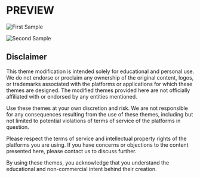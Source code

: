 <h1>PREVIEW</h1>

![First Sample](https://github.com/jfouryeah12/sg-hyper-theme/blob/main/preview/1.png)

![Second Sample](https://github.com/jfouryeah12/sg-hyper-theme/blob/main/preview/2.png)

## Disclaimer

This theme modification is intended solely for educational and personal use. We do not endorse or proclaim any ownership of the original content, logos, or trademarks associated with the platforms or applications for which these themes are designed. The modified themes provided here are not officially affiliated with or endorsed by any entities mentioned.

Use these themes at your own discretion and risk. We are not responsible for any consequences resulting from the use of these themes, including but not limited to potential violations of terms of service of the platforms in question.

Please respect the terms of service and intellectual property rights of the platforms you are using. If you have concerns or objections to the content presented here, please contact us to discuss further.

By using these themes, you acknowledge that you understand the educational and non-commercial intent behind their creation.

